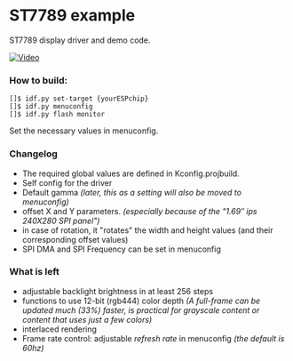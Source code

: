 # ST7789 example

ST7789 display driver and demo code.

[![Video](http://img.youtube.com/vi/Wql4WTpPrWs/maxresdefault.jpg)](https://youtu.be/Wql4WTpPrWs)


### How to build:
```
[]$ idf.py set-target {yourESPchip}
[]$ idf.py menuconfig
[]$ idf.py flash monitor
```
Set the necessary values in menuconfig.  

### Changelog
 - The required global values are defined in Kconfig.projbuild.
 - Self config for the driver 
 - Default gamma *(later, this as a setting will also be moved to menuconfig)*
 - offset X and Y parameters. *(especially because of the "1.69″ ips 240X280 SPI panel")*
 - in case of rotation, it "rotates" the width and height values (and their corresponding offset values)
 - SPI DMA and SPI Frequency can be set in menuconfig

### What is left
 - adjustable backlight brightness in at least 256 steps
 - functions to use 12-bit (rgb444) color depth *(A full-frame can be updated much (33%) faster, is practical for grayscale content or content that uses just a few colors)*
 - interlaced rendering
 - Frame rate control: adjustable *refresh rate* in menuconfig *(the default is 60hz)*